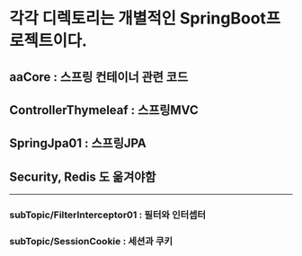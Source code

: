 # 각각 디렉토리는 개별적인 SpringBoot프로젝트이다.
## aaCore : 스프링 컨테이너 관련 코드
## ControllerThymeleaf : 스프링MVC
## SpringJpa01 : 스프링JPA
## Security, Redis 도 옮겨야함
---
### subTopic/FilterInterceptor01 : 필터와 인터셉터
### subTopic/SessionCookie : 세션과 쿠키
